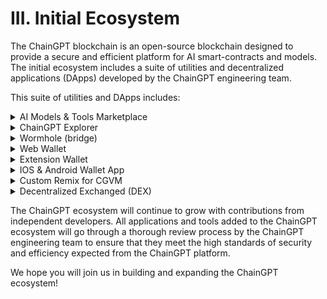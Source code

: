# III. Initial Ecosystem

The ChainGPT blockchain is an open-source blockchain designed to provide a secure and efficient platform for AI smart-contracts and models. The initial ecosystem includes a suite of utilities and decentralized applications (DApps) developed by the ChainGPT engineering team.&#x20;

This suite of utilities and DApps includes:

<details>

<summary>AI Models &#x26; Tools Marketplace</summary>

The ChainGPT AI Models & Tools Marketplace is a decentralized marketplace for AI models and tools. This marketplace allows developers to easily upload and share their AI models and tools with the ChainGPT community. Users can also buy and sell models and tools in the marketplace.

</details>

<details>

<summary>ChainGPT Explorer</summary>

The ChainGPT Explorer is a web-based tool that allows users to explore the ChainGPT blockchain. It provides a comprehensive view of the network, allowing users to view transactions, blocks, and other relevant information about the ChainGPT blockchain.

</details>

<details>

<summary>Wormhole (bridge)</summary>

The ChainGPT Wormhole (bridge) is a bridge between the ChainGPT blockchain and other blockchains. It allows users to move tokens and other assets between the ChainGPT blockchain and other blockchains.

</details>

<details>

<summary>Web Wallet</summary>

The ChainGPT Web Wallet is a secure web-based wallet that allows users to securely store and manage their ChainGPT tokens and other crypto assets. It also allows users to easily send and receive tokens, as well as view transactions and other relevant data.

</details>

<details>

<summary>Extension Wallet</summary>

The ChainGPT Wallet Extension is a browser extension that allows users to easily and securely store and manage their ChainGPT tokens and other crypto assets. It also allows users to easily send and receive tokens, as well as view transactions and other relevant data.

</details>

<details>

<summary>IOS &#x26; Android Wallet App</summary>

The ChainGPT Wallet App (IOS & Android) is a mobile application that allows users to securely store and manage their ChainGPT tokens and other crypto assets. It also allows users to easily send and receive tokens, as well as view transactions and other relevant data.

</details>

<details>

<summary>Custom Remix for CGVM</summary>

The ChainGPT Custom Remix is a tool that allows developers to create custom versions of the ChainGPT blockchain. It allows developers to create their own version of the blockchain, which can be used to develop and deploy custom applications and tools.

</details>

<details>

<summary>Decentralized Exchanged (DEX)</summary>

The ChainGPT Decentralized Exchange is a decentralized exchange that allows users to easily buy and sell ChainGPT tokens and other crypto assets. It is powered by a distributed order book and is built on top of the ChainGPT blockchain.

</details>

The ChainGPT ecosystem will continue to grow with contributions from independent developers. All applications and tools added to the ChainGPT ecosystem will go through a thorough review process by the ChainGPT engineering team to ensure that they meet the high standards of security and efficiency expected from the ChainGPT platform.

We hope you will join us in building and expanding the ChainGPT ecosystem!

